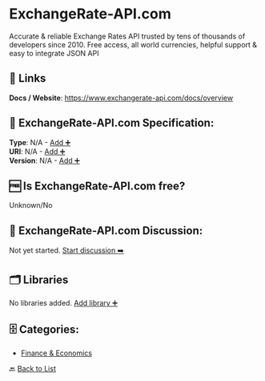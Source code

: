 # ExchangeRate-API.com

Accurate & reliable Exchange Rates API trusted by tens of thousands of developers since 2010. Free access, all world currencies, helpful support &amp; easy to integrate JSON API

##  🔗 Links
**Docs / Website**: https://www.exchangerate-api.com/docs/overview

## 🧬 ExchangeRate-API.com Specification:
**Type**: N/A - [Add ➕](https://github.com/apis-list/apis-list/edit/main/apis/exchangerate-api-com/exchangerate-api-com.yaml)  
**URI**: N/A - [Add ➕](https://github.com/apis-list/apis-list/edit/main/apis/exchangerate-api-com/exchangerate-api-com.yaml)  
**Version**: N/A - [Add ➕](https://github.com/apis-list/apis-list/edit/main/apis/exchangerate-api-com/exchangerate-api-com.yaml)

## 🆓 Is ExchangeRate-API.com free?
 Unknown/No 

## 💬 ExchangeRate-API.com Discussion:
Not yet started. [Start discussion ➡️](https://github.com/apis-list/apis-list/discussions/new)

## 🗂️ Libraries

No libraries added. [Add library ➕](https://github.com/apis-list/apis-list/edit/main/apis/exchangerate-api-com/exchangerate-api-com.yaml)    


## 🗄️ Categories:
- [Finance & Economics](https://github.com/apis-list/apis-list#finance--economics-)

🔙  [Back to List](https://github.com/apis-list/apis-list)

